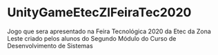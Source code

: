 # UnityGameEtecZlFeiraTec2020
Jogo que sera apresentado na Feira Tecnológica 2020 da Etec da Zona Leste criado pelos alunos do Segundo Módulo do Curso de Desenvolvimento de Sistemas
